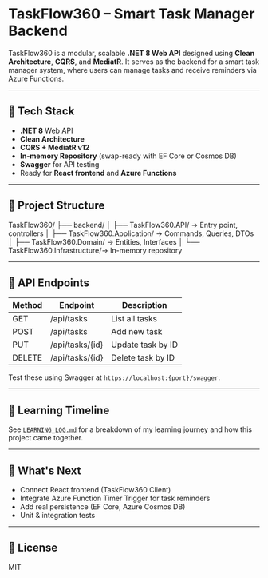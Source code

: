 # TaskFlow360 – Smart Task Manager Backend

TaskFlow360 is a modular, scalable **.NET 8 Web API** designed using **Clean Architecture**, **CQRS**, and **MediatR**. It serves as the backend for a smart task manager system, where users can manage tasks and receive reminders via Azure Functions.

---

## 🧰 Tech Stack

- **.NET 8** Web API
- **Clean Architecture**
- **CQRS + MediatR v12**
- **In-memory Repository** (swap-ready with EF Core or Cosmos DB)
- **Swagger** for API testing
- Ready for **React frontend** and **Azure Functions**

---

## 📁 Project Structure

TaskFlow360/ ├── backend/ │ ├── TaskFlow360.API/ → Entry point, controllers │ ├── TaskFlow360.Application/ → Commands, Queries, DTOs │ ├── TaskFlow360.Domain/ → Entities, Interfaces │ └── TaskFlow360.Infrastructure/→ In-memory repository

---

## 🧪 API Endpoints

| Method | Endpoint           | Description            |
|--------|--------------------|------------------------|
| GET    | /api/tasks         | List all tasks         |
| POST   | /api/tasks         | Add new task           |
| PUT    | /api/tasks/{id}    | Update task by ID      |
| DELETE | /api/tasks/{id}    | Delete task by ID      |

Test these using Swagger at `https://localhost:{port}/swagger`.

---

## 🧠 Learning Timeline

See [`LEARNING_LOG.md`](./LEARNING_LOG.md) for a breakdown of my learning journey and how this project came together.

---

## 🧱 What's Next

- Connect React frontend (TaskFlow360 Client)
- Integrate Azure Function Timer Trigger for task reminders
- Add real persistence (EF Core, Azure Cosmos DB)
- Unit & integration tests

---

## 📜 License

MIT